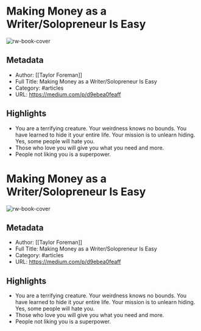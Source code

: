 # Making Money as a Writer/Solopreneur Is Easy

![rw-book-cover](https://readwise-assets.s3.amazonaws.com/static/images/article3.5c705a01b476.png)

## Metadata
- Author: [[Taylor Foreman]]
- Full Title: Making Money as a Writer/Solopreneur Is Easy
- Category: #articles
- URL: https://medium.com/p/d9ebea0feaff

## Highlights
- You are a terrifying creature. Your weirdness knows no bounds. You have learned to hide it your entire life. Your mission is to unlearn hiding. Yes, some people will hate you.
- Those who love you will give you what you need and more.
- People not liking you is a superpower.
# Making Money as a Writer/Solopreneur Is Easy

![rw-book-cover](https://readwise-assets.s3.amazonaws.com/static/images/article3.5c705a01b476.png)

## Metadata
- Author: [[Taylor Foreman]]
- Full Title: Making Money as a Writer/Solopreneur Is Easy
- Category: #articles
- URL: https://medium.com/p/d9ebea0feaff

## Highlights
- You are a terrifying creature. Your weirdness knows no bounds. You have learned to hide it your entire life. Your mission is to unlearn hiding. Yes, some people will hate you.
- Those who love you will give you what you need and more.
- People not liking you is a superpower.
